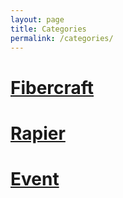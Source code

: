 ```yaml
---
layout: page
title: Categories
permalink: /categories/
---
```


# [Fibercraft]({{site.url}}{{site.baseurl}}/category/fibercraft)
# [Rapier]({{site.url}}{{site.baseurl}}/category/rapier)
# [Event]({{site.url}}{{site.baseurl}}/category/event)


